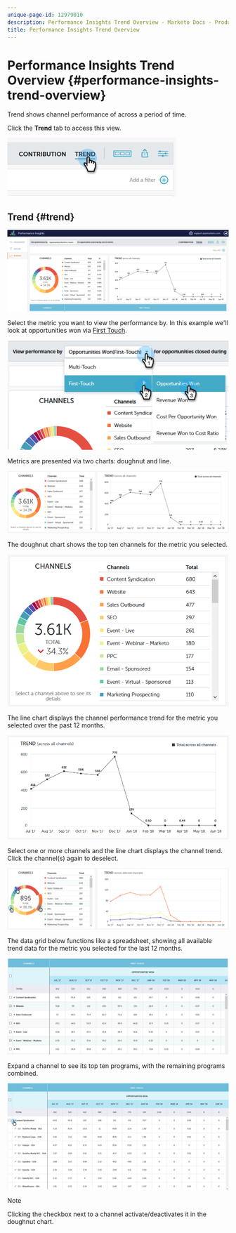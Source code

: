 ```yaml
---
unique-page-id: 12979010
description: Performance Insights Trend Overview - Marketo Docs - Product Documentation
title: Performance Insights Trend Overview
---
```


# Performance Insights Trend Overview {#performance-insights-trend-overview}

Trend shows channel performance of across a period of time.

Click the **Trend** tab to access this view.

![](assets/1.png)

## Trend {#trend}

![](assets/2-1.png)

Select the metric you want to view the performance by. In this example we'll look at opportunities won via [First Touch](https://docs.marketo.com/display/DOCS/Understanding+Attribution).

![](assets/3-2.png)

Metrics are presented via two charts: doughnut and line.

![](assets/4-1.png)

The doughnut chart shows the top ten channels for the metric you selected.

![](assets/5-2.png)

The line chart displays the channel performance trend for the metric you selected over the past 12 months.

![](assets/6-1.png)

Select one or more channels and the line chart displays the channel trend. Click the channel(s) again to deselect.

![](assets/7.png)

The data grid below functions like a spreadsheet, showing all available trend data for the metric you selected for the last 12 months.

![](assets/8.png)

Expand a channel to see its top ten programs, with the remaining programs combined.

![](assets/9-1.png)

>[!NOTE]
>
>Clicking the checkbox next to a channel activate/deactivates it in the doughnut chart.

